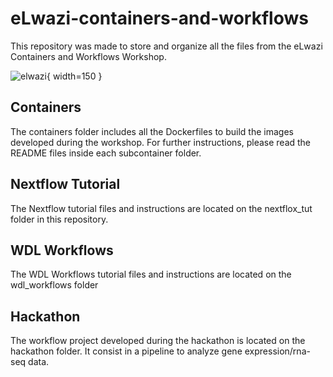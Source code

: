 # eLwazi-containers-and-workflows

This repository was made to store and organize all the files from the eLwazi Containers and Workflows Workshop. 

![elwazi](https://github.com/danilo-dcs/eLwazi-containers-and-workflows/assets/48869631/250e74df-7ebe-4d95-bc75-a24a9452e79d){ width=150 }

## Containers
The containers folder includes all the Dockerfiles to build the images developed during the workshop. For further instructions, please read the README files inside each subcontainer folder.

## Nextflow Tutorial
The Nextflow tutorial files and instructions are located on the nextflox_tut folder in this repository.

## WDL Workflows
The WDL Workflows tutorial files and instructions are located on the wdl_workflows folder 

## Hackathon
The workflow project developed during the hackathon is located on the hackathon folder. It consist in a pipeline to analyze gene expression/rna-seq data.

